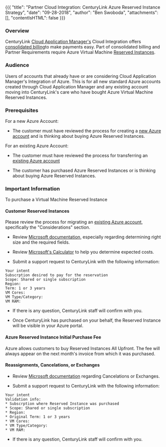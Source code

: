{{{
  "title": "Partner Cloud Integration: CenturyLink Azure Reserved Instance Strategy",
  "date": "09-28-2018",
  "author": "Ben Swoboda",
  "attachments": [],
  "contentIsHTML": false
}}}

### Overview

CenturyLink [Cloud Application Manager's](https://www.ctl.io/cloud-application-manager/) Cloud Integration offers [consolidated billing](partner-cloud-integration-consolidated-billing.md)to make payments easy. Part of consolidated billing and Partner Requirements require Azure Virtual Machine [Reserved Instances](https://docs.microsoft.com/en-us/partner-center/develop/purchase-azure-reservations).


### Audience

Users of accounts that already have or are considering Cloud Application Manager's Integration of Azure. This is for all new standard Azure accounts created through Cloud Application Manager and any existing account moving into CenturyLink's care who have bought Azure Virtual Machine Reserved Instances.


### Prerequisites

For a new Azure Account:

* The customer must have reviewed the process for creating a [new Azure account](partner-cloud-integration-azure-new.md) and is thinking about buying Azure Reserved Instances.

For an existing Azure Account:


* The customer must have reviewed the process for transferring an [existing Azure account](partner-cloud-integration-azure-existing.md)

* The customer has purchased Azure Reserved Instances or is thinking about buying Azure Reserved Instances.


### Important Information

To purchase a Virtual Machine Reserved Instance


#### Customer Reserved Instances

Please review the process for migrating an [existing Azure account](partner-cloud-integration-azure-existing.md), specifically the "Considerations" section. 

* Review [Microsoft documentation](https://docs.microsoft.com/en-us/azure/virtual-machines/windows/prepay-reserved-vm-instances), especially regarding determining right size and the required fields. 

* Review [Microsoft's Calculator](https://azure.microsoft.com/en-us/pricing/calculator/) to help you determine expected costs.

* Submit a support request to CenturyLink with the following information:

```
Your intent
Subscrption desired to pay for the reservation
Scope: Shared or single subscription
Region: 
Term: 1 or 3 years
VM Cores:
VM Type/Category:
VM RAM: 
```
* If there is any question, CenturyLink staff will confirm with you.

* Once CenturyLink has purchased on your behalf, the Reserved Instance will be visible in your Azure portal.

#### Azure Reserved Instance Initial Purchase Fee
Azure allows customers to buy Reserved Instances All Upfront. The fee will always appear on the next month's invoice from which it was purchased.

#### Reassignments, Cancelations, or Exchanges

* Review [Microsoft documentation](https://docs.microsoft.com/en-us/azure/virtual-machines/windows/prepay-reserved-vm-instances) regarding Cancelations or Exchanges.

* Submit a support request to CenturyLink with the following information:

```
Your intent
Validation info: 
* Subscrption where Reserved Instance was purchased
* Scope: Shared or single subscription
* Region: 
* Original Term: 1 or 3 years
* VM Cores:
* VM Type/Category:
* VM RAM: 
```

* If there is any question, CenturyLink staff will confirm with you.


